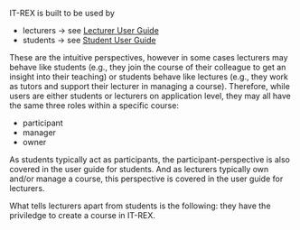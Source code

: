 IT-REX is built to be used by
* lecturers -> see [Lecturer User Guide](How-to-use-IT-REX--Lecturer.md)
* students -> see [Student User Guide](How-to-use-IT-REX--Student.md)

These are the intuitive perspectives, however in some cases lecturers may behave like students (e.g., they join the course of their colleague to get an insight into their teaching) or students behave like lectures (e.g., they work as tutors and support their lecturer in managing a course). Therefore, while users are either students or lecturers on application level, they may all have the same three roles within a specific course:
* participant
* manager
* owner

As students typically act as participants, the participant-perspective is also covered in the user guide for students.
And as lecturers typically own and/or manage a course, this perspective is covered in the user guide for lecturers.

What tells lecturers apart from students is the following: they have the priviledge to create a course in IT-REX.